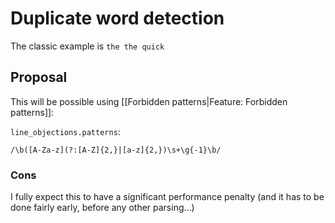 # Duplicate word detection

The classic example is `the the quick`

## Proposal

This will be possible using [[Forbidden patterns|Feature: Forbidden patterns]]:

`line_objections.patterns`:
```
/\b([A-Za-z](?:[A-Z]{2,}|[a-z]{2,})\s+\g{-1}\b/
```

### Cons

I fully expect this to have a significant performance penalty (and it has to be done fairly early, before any other parsing...)